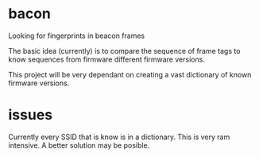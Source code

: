# bacon
Looking for fingerprints in beacon frames

The basic idea (currently) is to compare the sequence of frame tags to know sequences from firmware different firmware versions.

This project will be very dependant on creating a vast dictionary of known firmware versions. 


# issues

Currently every SSID that is know is in a dictionary. This is very ram intensive. A better solution may be posible.
